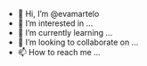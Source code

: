 - 👋 Hi, I’m @evamartelo
- 👀 I’m interested in ...
- 🌱 I’m currently learning ...
- 💞️ I’m looking to collaborate on ...
- 📫 How to reach me ...

<!---
evamartelo/evamartelo is a ✨ special ✨ repository because its `README.md` (this file) appears on your GitHub profile.
You can click the Preview link to take a look at your changes.
--->
